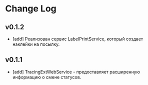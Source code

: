 # Change Log

## v0.1.2

- [add] Реализован сервис LabelPrintService, который создает наклейки на посылку.

## v0.1.1

- [add] TracingExtWebService - предоставляет расширенную информацию о смене статусов.